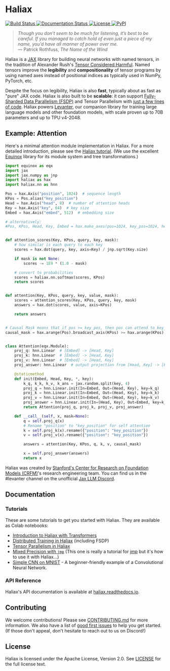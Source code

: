 <!--haliax-intro-start-->
# Haliax

<a href="https://github.com/stanford-crfm/haliax/actions?query=branch%3Amain++">
    <img alt="Build Status" src="https://img.shields.io/github/actions/workflow/status/stanford-crfm/haliax/run_tests.yaml?branch=main">
</a>
<a href="https://haliax.readthedocs.io/en/latest/?badge=latest">
    <img alt="Documentation Status" src="https://readthedocs.org/projects/haliax/badge/?version=latest">
</a>
<a href="">
<img alt="License" src="https://img.shields.io/github/license/stanford-crfm/haliax?color=blue" />
</a>
<a href="https://https://pypi.org/project/haliax/">
    <img alt="PyPI" src="https://img.shields.io/pypi/v/haliax?color=blue" />
</a>

> *Though you don’t seem to be much for listening, it’s best to be careful. If you managed to catch hold of even just a piece of my name, you’d have all manner of power over me.*<br/>
> — Patrick Rothfuss, *The Name of the Wind*

Haliax is a [JAX](https:://github.com/google/jax) library for building neural networks with named tensors, in the tradition of Alexander Rush's [Tensor Considered Harmful](https://nlp.seas.harvard.edu/NamedTensor).
Named tensors improve the **legibility** and **compositionality** of tensor programs by using named axes instead of positional indices
as typically used in NumPy, PyTorch, etc.

Despite the focus on legibility, Haliax
is also **fast**, typically about as fast as "pure" JAX code.
Haliax is also built to be **scalable**: it
can support [Fully-Sharded Data Parallelism (FSDP)](https://engineering.fb.com/2021/07/15/open-source/fsdp/) and Tensor Parallelism with [just a few lines of code](https://colab.research.google.com/drive/1QX4yH3zRFF3Xiibf1aahETcSQ5nbcUMz). Haliax powers [Levanter](https://github.com/stanford-crfm/levanter),
our companion library for training large language models and other foundation models, with scale proven up to 70B parameters
and up to TPU v4-2048.

## Example: Attention

Here's a minimal attention module implementation in Haliax. For a more detailed introduction,
please see the [Haliax tutorial](https://colab.research.google.com/drive/1TiTcQQ4V5mopbgCu1SVl-oqJtXn7rFnC).
(We use the excellent [Equinox](https://github.com/patrick-kidger/equinox) library for its module system and tree transformations.)

```python
import equinox as eqx
import jax
import jax.numpy as jnp
import haliax as hax
import haliax.nn as hnn

Pos = hax.Axis("position", 1024)  # sequence length
KPos = Pos.alias("key_position")
Head = hax.Axis("head", 8)  # number of attention heads
Key = hax.Axis("key", 64)  # key size
Embed = hax.Axis("embed", 512)  # embedding size

# alternatively:
#Pos, KPos, Head, Key, Embed = hax.make_axes(pos=1024, key_pos=1024, head=8, key=64, embed=512)


def attention_scores(Key, KPos, query, key, mask):
    # how similar is each query to each key
    scores = hax.dot(query, key, axis=Key) / jnp.sqrt(Key.size)

    if mask is not None:
        scores -= 1E9 * (1.0 - mask)

    # convert to probabilities
    scores = haliax.nn.softmax(scores, KPos)
    return scores


def attention(Key, KPos, query, key, value, mask):
    scores = attention_scores(Key, KPos, query, key, mask)
    answers = hax.dot(scores, value, axis=KPos)

    return answers


# Causal Mask means that if pos >= key_pos, then pos can attend to key_pos
causal_mask = hax.arange(Pos).broadcast_axis(KPos) >= hax.arange(KPos)


class Attention(eqx.Module):
    proj_q: hnn.Linear  # [Embed] -> [Head, Key]
    proj_k: hnn.Linear  # [Embed] -> [Head, Key]
    proj_v: hnn.Linear  # [Embed] -> [Head, Key]
    proj_answer: hnn.Linear  # output projection from [Head, Key] -> [Embed]

    @staticmethod
    def init(Embed, Head, Key, *, key):
        k_q, k_k, k_v, k_ans = jax.random.split(key, 4)
        proj_q = hnn.Linear.init(In=Embed, Out=(Head, Key), key=k_q)
        proj_k = hnn.Linear.init(In=Embed, Out=(Head, Key), key=k_k)
        proj_v = hnn.Linear.init(In=Embed, Out=(Head, Key), key=k_v)
        proj_answer = hnn.Linear.init(In=(Head, Key), Out=Embed, key=k_ans)
        return Attention(proj_q, proj_k, proj_v, proj_answer)

    def __call__(self, x, mask=None):
        q = self.proj_q(x)
        # Rename "position" to "key_position" for self attention
        k = self.proj_k(x).rename({"position": "key_position"})
        v = self.proj_v(x).rename({"position": "key_position"})

        answers = attention(Key, KPos, q, k, v, causal_mask)

        x = self.proj_answer(answers)
        return x
```

Haliax was created by [Stanford's Center for Research on Foundation Models (CRFM)](https://crfm.stanford.edu/)'s research engineering team.
You can find us in the #levanter channel on the unofficial [Jax LLM Discord](https://discord.gg/FkRGNX3ND).

<!--haliax-intro-end-->

## Documentation

### Tutorials

These are some tutorials to get you started with Haliax. They are available as Colab notebooks:

<!--haliax-tutorials-start-->

* [Introduction to Haliax with Transformers](https://colab.research.google.com/drive/1TiTcQQ4V5mopbgCu1SVl-oqJtXn7rFnC)
* [Distributed Training in Haliax](https://colab.research.google.com/drive/1QX4yH3zRFF3Xiibf1aahETcSQ5nbcUMz) (including FSDP)
* [Tensor Parallelism in Haliax](https://colab.research.google.com/drive/18_BrtDpe1lu89M4T6fKzda8DdSLtFJhi)
* [Mixed Precision with `jmp`](https://colab.research.google.com/drive/1_4cikwt-UhSH7yRzNRK8ze9msM9r2mEl?usp=sharing) (This one is really a tutorial for [jmp](https://github.com/deepmind/jmp) but it's how to use it with Haliax...)
* [Simple CNN on MNIST](https://colab.research.google.com/github/stanford-crfm/haliax/blob/main/docs/examples/haliax_cnn_example.ipynb) - A beginner-friendly example of a Convolutional Neural Network.

<!--haliax-tutorials-end-->
### API Reference

Haliax's API documentation is available at [haliax.readthedocs.io](https://haliax.readthedocs.io/en/latest/).

## Contributing

We welcome contributions! Please see [CONTRIBUTING.md](CONTRIBUTING.md) for more information.
We also have a list of [good first issues](https://github.com/stanford-crfm/haliax/issues?q=is%3Aissue+is%3Aopen+label%3A%22good+first+issue%22)
to help you get started. (If those don't appeal, don't hesitate to reach out to us on Discord!)

## License

Haliax is licensed under the Apache License, Version 2.0. See [LICENSE](LICENSE) for the full license text.
